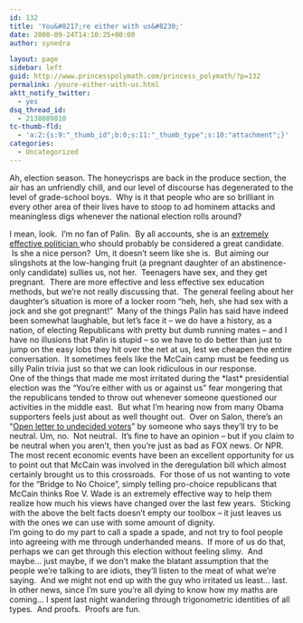 ```yaml
---
id: 132
title: 'You&#8217;re either with us&#8230;'
date: 2008-09-24T14:10:25+00:00
author: synedra

layout: page
sidebar: left
guid: http://www.princesspolymath.com/princess_polymath/?p=132
permalink: /youre-either-with-us.html
aktt_notify_twitter:
  - yes
dsq_thread_id:
  - 2138089810
tc-thumb-fld:
  - 'a:2:{s:9:"_thumb_id";b:0;s:11:"_thumb_type";s:10:"attachment";}'
categories:
  - Uncategorized
---
```

Ah, election season. The honeycrisps are back in the produce section, the air has an unfriendly chill, and our level of discourse has degenerated to the level of grade-school boys.  Why is it that people who are so brilliant in every other area of their lives have to stoop to ad hominem attacks and meaningless digs whenever the national election rolls around? 

<div>
</div>

<div>
  I mean, look.  I&#8217;m no fan of Palin.  By all accounts, she is an <a href="http://www.andrys.com/palin-kilkenny.html">extremely effective politician </a>who should probably be considered a great candidate.  Is she a nice person?  Um, it doesn&#8217;t seem like she is.  But aiming our slingshots at the low-hanging fruit (a pregnant daughter of an abstinence-only candidate) sullies us, not her.  Teenagers have sex, and they get pregnant.  There are more effective and less effective sex education methods, but we&#8217;re not really discussing that.  The general feeling about her daughter&#8217;s situation is more of a locker room &#8220;heh, heh, she had sex with a jock and she got pregnant!&#8221;  Many of the things Palin has said have indeed been somewhat laughable, but let&#8217;s face it &#8211; we do have a history, as a nation, of electing Republicans with pretty but dumb running mates &#8211; and I have no illusions that Palin is stupid &#8211; so we have to do better than just to jump on the easy lobs they hit over the net at us, lest we cheapen the entire conversation.  It sometimes feels like the McCain camp must be feeding us silly Palin trivia just so that we can look ridiculous in our response.  
</div>

<div>
</div>

<div>
  One of the things that made me most irritated during the *last* presidential election was the &#8220;You&#8217;re either with us or against us&#8221; fear mongering that the republicans tended to throw out whenever someone questioned our activities in the middle east.  But what I&#8217;m hearing now from many Obama supporters feels just about as well thought out.  Over on Salon, there&#8217;s an &#8220;<a href="http://www.salon.com/opinion/kamiya/2008/09/23/letter_to_independents/index.html">Open letter to undecided voters</a>&#8221; by someone who says they&#8217;ll try to be neutral. Um, no.  Not neutral.  It&#8217;s fine to have an opinion &#8211; but if you claim to be neutral when you aren&#8217;t, then you&#8217;re just as bad as FOX news. Or NPR.
</div>

<div>
</div>

<div>
  The most recent economic events have been an excellent opportunity for us to point out that McCain was involved in the deregulation bill which almost certainly brought us to this crossroads.  For those of us not wanting to vote for the &#8220;Bridge to No Choice&#8221;, simply telling pro-choice republicans that McCain thinks Roe V. Wade is an extremely effective way to help them realize how much his views have changed over the last few years.  Sticking with the above the belt facts doesn&#8217;t empty our toolbox &#8211; it just leaves us with the ones we can use with some amount of dignity.
</div>

<div>
</div>

<div>
  I&#8217;m going to do my part to call a spade a spade, and not try to fool people into agreeing with me through underhanded means.  If more of us do that, perhaps we can get through this election without feeling slimy.  And maybe&#8230; just maybe, if we don&#8217;t make the blatant assumption that the people we&#8217;re talking to are idiots, they&#8217;ll listen to the meat of what we&#8217;re saying.  And we might not end up with the guy who irritated us least&#8230; last.
</div>

<div>
</div>

<div>
  In other news, since I&#8217;m sure you&#8217;re all dying to know how my maths are coming&#8230; I spent last night wandering through trigonometric identities of all types.  And proofs.  Proofs are fun.
</div>
